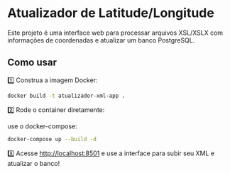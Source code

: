 
# Atualizador de Latitude/Longitude

Este projeto é uma interface web para processar arquivos XSL/XSLX com informações de coordenadas e atualizar um banco PostgreSQL.

## Como usar

1️⃣ Construa a imagem Docker:

```bash
docker build -t atualizador-xml-app .
```

2️⃣ Rode o container diretamente:

use o docker-compose:

```bash
docker-compose up --build -d
```

3️⃣ Acesse [http://localhost:8501](http://localhost:8501) e use a interface para subir seu XML e atualizar o banco!

